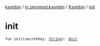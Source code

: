 [ksonbin](../../index.md) / [in.zeromod.ksonbin](../index.md) / [Ksonbin](index.md) / [init](./init.md)

# init

`fun init(secretKey: `[`String`](https://kotlinlang.org/api/latest/jvm/stdlib/kotlin/-string/index.html)`): `[`Unit`](https://kotlinlang.org/api/latest/jvm/stdlib/kotlin/-unit/index.html)